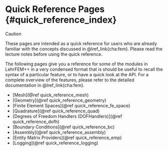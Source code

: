 # Quick Reference Pages {#quick_reference_index}

> [!caution]
> These pages are intended as a quick reference for users who are already familiar with the concepts discussed in @lref_link{cha:fem}. Please read the lecture notes before using the quick reference.

The following pages give you a reference for some of the modules in LehrFEM++ in a very condensed format that is should be useful to recall the syntax of a particular feature, or to have a quick look at the API. For a complete overview of the features, please refer to the detailed documentation in @lref_link{cha:fem}.

- [Mesh](@ref quick_reference_mesh)
- [Geometry](@ref quick_reference_geometry)
- [Finite Element Spaces](@ref quick_reference_fe_space)
- [Quadrature](@ref quick_reference_quad)
- [Degrees of Freedom Handlers (DOFHandlers)](@ref quick_reference_dofh)
- [Boundary Conditions](@ref quick_reference_bc)
- [Assembly](@ref quick_reference_assembly)
- [Entity Matrix Providers](@ref quick_reference_emp)
- [Logging](@ref quick_reference_logging)
